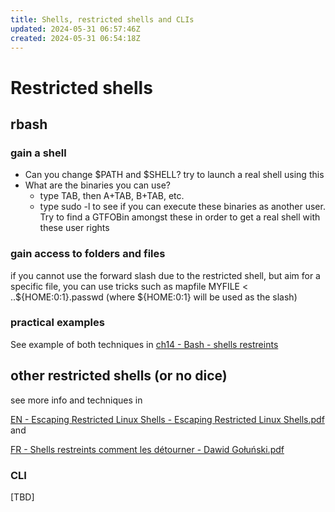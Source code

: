 ```yaml
---
title: Shells, restricted shells and CLIs
updated: 2024-05-31 06:57:46Z
created: 2024-05-31 06:54:18Z
---
```


# Restricted shells
## rbash 
### gain a shell 
 - Can you change $PATH and $SHELL? try to launch a real shell using this
 - What are the binaries you can use?
	- type TAB, then A+TAB, B+TAB, etc.
	- type sudo -l to see if you can execute these binaries as another user. Try to find a GTFOBin amongst these in order to get a real shell with these user rights

### gain access to folders and files
if you cannot use the forward slash due to the restricted shell, but  aim for a specific file, you can use tricks such as mapfile MYFILE < ..${HOME:0:1}.passwd (where ${HOME:0:1} will be used as the slash)

### practical examples
See example of both techniques in [ch14 - Bash - shells restreints](:/fa152db6c20644469794ac870a3d9315)

## other restricted shells (or no dice)
see more info and techniques in 

[EN - Escaping Restricted Linux Shells - Escaping Restricted Linux Shells.pdf](:/b734c6c4a0234e5dab0a02a24ea58482) and 

[FR - Shells restreints comment les détourner - Dawid Gołuński.pdf](:/bd4fee8ffc304ceebc450163b3c9bd9d)

### CLI

[TBD]